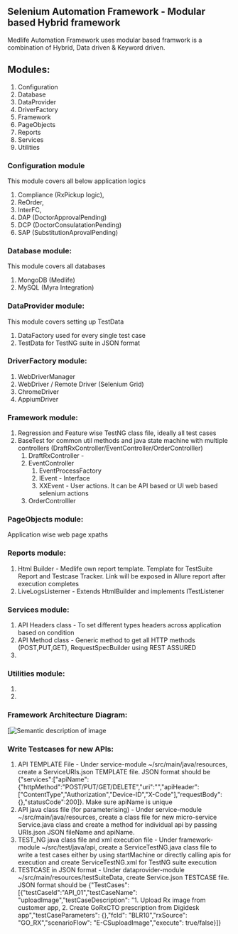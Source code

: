 Selenium Automation Framework - Modular based Hybrid framework
--

Medlife Automation Framework uses modular based framwork is a combination of Hybrid, Data driven & Keyword driven.

## Modules:
1. Configuration
2. Database
3. DataProvider
4. DriverFactory
5. Framework
6. PageObjects
7. Reports
8. Services
9. Utilities

### Configuration module
This module covers all below application logics 
1. Compliance (RxPickup logic), 
2. ReOrder, 
3. InterFC, 
4. DAP (DoctorApprovalPending)
5. DCP (DoctorConsulatationPending)
6. SAP (SubstitutionAprovalPending)


### Database module:
This module covers all databases
1. MongoDB (Medlife)
2. MySQL (Myra Integration)

### DataProvider module:
This module covers setting up TestData
1. DataFactory used for every single test case
2. TestData for TestNG suite in JSON format

### DriverFactory module:
1. WebDriverManager
2. WebDriver / Remote Driver (Selenium Grid)
3. ChromeDriver
4. AppiumDriver

### Framework module:
1. Regression and Feature wise TestNG class file, ideally all test cases
2. BaseTest for common util methods and java state machine with multiple controllers (DraftRxController/EventController/OrderControlller)
    1. DraftRxController - 
    1. EventController
        1. EventProcessFactory
        1. IEvent - Interface
        1. XXEvent - User actions. It can be API based or UI web based selenium actions
    1. OrderControlller

### PageObjects module:
Application wise web page xpaths

### Reports module:
1. Html Builder - Medlife own report template. Template for TestSuite Report and Testcase Tracker. Link will be exposed in Allure report after execution completes
2. LiveLogsListerner - Extends HtmlBuilder and implements ITestListener

### Services module:
1. API Headers class - To set different types headers across application based on condition
2. API Method class - Generic method to get all HTTP methods (POST,PUT,GET), RequestSpecBuilder using REST ASSURED 
3. 

### Utilities module:
1.
2.

### Framework Architecture Diagram:
[![Semantic description of image](/framework_architecture.png "Framework Architecture")

### Write Testcases for new APIs:
1. API TEMPLATE File - Under service-module ~/src/main/java/resources, create a <micro-service-name>ServiceURIs.json TEMPLATE file. JSON format should be {"services":["apiName":{"httpMethod":"POST/PUT/GET/DELETE","uri":"","apiHeader":["ContentType","Authorization","Device-ID","X-Code"],"requestBody":{},"statusCode":200]}. Make sure apiName is unique
2. API java class file (for parameterising) - Under service-module ~/src/main/java/resources, create a class file for new micro-service <micro-service-name>Service.java class and create a method for individual api by passing URIs.json JSON fileName and apiName. 
3. TEST_NG java class file and xml execution file - Under framework-module ~/src/test/java/api, create a <micro-service-name>ServiceTestNG.java class file to write a test cases either by using startMachine or directly calling apis for execution and create <micro-service-name>ServiceTestNG.xml for TestNG suite execution
4. TESTCASE in JSON format - Under dataprovider-module ~/src/main/resources/testSuiteData, create <micro-service-name>Service.json TESTCASE file. JSON format should be {"TestCases":[{"testCaseId":"API_01","testCaseName": "uploadImage","testCaseDescription": "1. Upload Rx image from customer app, 2. Create GoRxCTO prescription from Digidesk app","testCaseParameters": {},"fcId": "BLR10","rxSource": "GO_RX","scenarioFlow": "E-CSuploadImage","execute": true/false}]}
